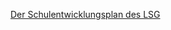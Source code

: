 [Der Schulentwicklungsplan des LSG](https://lsg.musin.de/homepage/images/schulverwaltung/paedagogik/Schulentwicklungsprogramm-LSG-Stand-9.3.2016.pdf)
